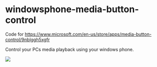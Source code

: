 # windowsphone-media-button-control
Code for https://www.microsoft.com/en-us/store/apps/media-button-control/9nblggh5xgfr

Control your PCs media playback using your windows phone.

![](http://i.imgur.com/9cmvftA.png)
